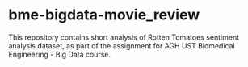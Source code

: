# bme-bigdata-movie_review

This repository contains short analysis of Rotten Tomatoes sentiment analysis dataset, as part of the assignment for AGH UST Biomedical Engineering - Big Data course.
